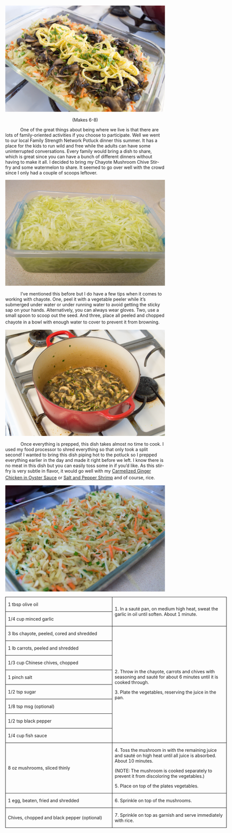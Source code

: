 ![](assets/images/2015/10/20150804-20150804-DSC_4115.jpg)
<p align=center style='text-align:center'><span>(Makes 6-8)</span></p>

<p><span style=''>&nbsp;&nbsp;&nbsp;&nbsp;&nbsp;&nbsp;&nbsp;&nbsp;&nbsp;&nbsp;&nbsp; One of the great things about being where we live is that there are lots of family-oriented activities</span><span style=''> if you choose
to participate. Well we went to our local Family Strength Network Potluck
dinner this summer. It has a place for the kids to run wild and free while the adults can have some uninterrupted conversations. Every family would bring a dish to share, which is great since you can have a bunch of different dinners without having to make it all. I decided to bring my Chayote Mushroom Chive Stir-fry and some watermelon to share. It seemed to go over well with the crowd since I only had a couple of scoops leftover.</span></p>

![](assets/images/2015/10/20150803-20150803-DSC_4101.jpg)

<p style='text-indent:.5in'><span style=''>I’ve
mentioned this before but I do have a few tips when it comes to working with chayote. </span><span style=''>One, peel it with a vegetable
peeler while it’s submerged under water or under running water to avoid getting the sticky sap on your hands. Alternatively, you can always wear gloves. Two, use a small spoon to scoop out the seed. And three, place all peeled and chopped chayote in a bowl with enough water to cover to prevent it from browning.</span><span style='font-size:14.0pt;'> </span></p>

![](assets/images/2015/10/20150804-20150804-DSC_4102.jpg)

<p style='text-indent:.5in'><span style=''>Once
everything is prepped, this dish takes almost no time to cook. I used my food processor to shred everything so that only took a split second! I wanted to bring this dish piping hot to the potluck so I prepped everything earlier in the day and made it right before we left. I know there is no meat in this dish but you can easily toss some in if you’d like. As this stir-fry is very subtle in flavor, it would go well with my <u>Carmelized Ginger Chicken in Oyster Sauce</u> or <u>Salt and Pepper Shrimp</u> and of course, rice. </span><span style='font-size:14.0pt;'>&nbsp;&nbsp; </span></p>

![](assets/images/2015/10/20150804-20150804-DSC_4109.jpg)

<table border=1 cellspacing=0 cellpadding=0 width=524
 style='width:524.0pt;border-collapse:collapse;border:none'>
 <tr style='height:22.9pt'>
  <td width=253 style='width:252.9pt;border:solid windowtext 1.0pt;padding:
  0in 5.4pt 0in 5.4pt;height:22.9pt'>
  <p><span style=''>1 tbsp olive oil</span></p>
  </td>
  <td width=271 rowspan=2 style='width:271.1pt;border:solid windowtext 1.0pt;
  border-left:none;padding:0in 5.4pt 0in 5.4pt;height:22.9pt'>
  <p><span style=''>1. In a sauté pan, on medium
  high heat, sweat the garlic in oil until soften. About 1 minute.</span></p>
  </td>
 </tr>
 <tr style='height:22.9pt'>
  <td width=253 style='width:252.9pt;border:solid windowtext 1.0pt;border-top:
  none;padding:0in 5.4pt 0in 5.4pt;height:22.9pt'>
  <p><span style=''>1/4 cup minced garlic</span></p>
  </td>
 </tr>
 <tr style='height:22.9pt'>
  <td width=253 style='width:252.9pt;border:solid windowtext 1.0pt;border-top:
  none;padding:0in 5.4pt 0in 5.4pt;height:22.9pt'>
  <p><span style=''>3 lbs chayote, peeled,
  cored and shredded</span></p>
  </td>
  <td width=271 rowspan=8 style='width:271.1pt;border-top:none;border-left:
  none;border-bottom:solid windowtext 1.0pt;border-right:solid windowtext 1.0pt;
  padding:0in 5.4pt 0in 5.4pt;height:22.9pt'>
  <p><span style=''>2. Throw in the chayote, carrots
  and chives with seasoning and sauté for about 6 minutes until it is cooked
  through.</span></p>
  <p><span style=''>3. Plate the vegetables,
  reserving the juice in the pan.</span></p>
  </td>
 </tr>
 <tr style='height:22.05pt'>
  <td width=253 style='width:252.9pt;border:solid windowtext 1.0pt;border-top:
  none;padding:0in 5.4pt 0in 5.4pt;height:22.05pt'>
  <p><span style=''>1 lb carrots, peeled and
  shredded</span></p>
  </td>
 </tr>
 <tr style='height:22.05pt'>
  <td width=253 style='width:252.9pt;border:solid windowtext 1.0pt;border-top:
  none;padding:0in 5.4pt 0in 5.4pt;height:22.05pt'>
  <p><span style=''>1/3 cup Chinese chives,
  chopped</span></p>
  </td>
 </tr>
 <tr style='height:22.05pt'>
  <td width=253 style='width:252.9pt;border:solid windowtext 1.0pt;border-top:
  none;padding:0in 5.4pt 0in 5.4pt;height:22.05pt'>
  <p><span style=''>1 pinch salt</span></p>
  </td>
 </tr>
 <tr style='height:22.05pt'>
  <td width=253 style='width:252.9pt;border:solid windowtext 1.0pt;border-top:
  none;padding:0in 5.4pt 0in 5.4pt;height:22.05pt'>
  <p><span style=''>1/2 tsp sugar</span></p>
  </td>
 </tr>
 <tr style='height:22.05pt'>
  <td width=253 style='width:252.9pt;border:solid windowtext 1.0pt;border-top:
  none;padding:0in 5.4pt 0in 5.4pt;height:22.05pt'>
  <p><span style=''>1/8 tsp msg (optional)</span></p>
  </td>
 </tr>
 <tr style='height:22.05pt'>
  <td width=253 style='width:252.9pt;border:solid windowtext 1.0pt;border-top:
  none;padding:0in 5.4pt 0in 5.4pt;height:22.05pt'>
  <p><span style=''>1/2 tsp black pepper</span></p>
  </td>
 </tr>
 <tr style='height:22.05pt'>
  <td width=253 style='width:252.9pt;border:solid windowtext 1.0pt;border-top:
  none;padding:0in 5.4pt 0in 5.4pt;height:22.05pt'>
  <p><span style=''>1/4 cup fish sauce</span></p>
  </td>
 </tr>
 <tr style='height:22.05pt'>
  <td width=253 style='width:252.9pt;border:solid windowtext 1.0pt;border-top:
  none;padding:0in 5.4pt 0in 5.4pt;height:22.05pt'>
  <p><span style=''>8 oz mushrooms, sliced
  thinly</span></p>
  </td>
  <td width=271 style='width:271.1pt;border-top:none;border-left:none;
  border-bottom:solid windowtext 1.0pt;border-right:solid windowtext 1.0pt;
  padding:0in 5.4pt 0in 5.4pt;height:22.05pt'>
  <p><span style=''>4. Toss the mushroom in
  with the remaining juice and sauté on high heat until all juice is absorbed.
  About 10 minutes.</span></p>
  <p><span style=''>(NOTE: The mushroom is
  cooked separately to prevent it from discoloring the vegetables.)</span></p>
  <p><span style=''>5. Place on top of the
  plates vegetables.</span></p>
  </td>
 </tr>
 <tr style='height:22.05pt'>
  <td width=253 style='width:252.9pt;border:solid windowtext 1.0pt;border-top:
  none;padding:0in 5.4pt 0in 5.4pt;height:22.05pt'>
  <p><span style=''>1 egg, beaten, fried and
  shredded </span></p>
  </td>
  <td width=271 style='width:271.1pt;border-top:none;border-left:none;
  border-bottom:solid windowtext 1.0pt;border-right:solid windowtext 1.0pt;
  padding:0in 5.4pt 0in 5.4pt;height:22.05pt'>
  <p><span style=''>6. Sprinkle on top of the
  mushrooms.</span></p>
  </td>
 </tr>
 <tr style='height:22.05pt'>
  <td width=253 style='width:252.9pt;border:solid windowtext 1.0pt;border-top:
  none;padding:0in 5.4pt 0in 5.4pt;height:22.05pt'>
  <p><span style=''>Chives, chopped and black
  pepper (optional)</span></p>
  </td>
  <td width=271 style='width:271.1pt;border-top:none;border-left:none;
  border-bottom:solid windowtext 1.0pt;border-right:solid windowtext 1.0pt;
  padding:0in 5.4pt 0in 5.4pt;height:22.05pt'>
  <p><span style=''>7. Sprinkle on top as
  garnish and serve immediately with rice.</span></p>
  </td>
 </tr>
</table>